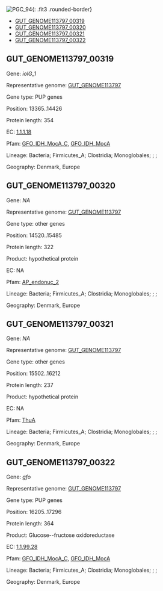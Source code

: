 ![PGC_94](../static/images/Clusters_figure/PGC_94.jpg){: .fit3 .rounded-border}

<ul id="myTab" class="nav nav-tabs">
  <li class="active">
        <a href="#tab1" data-toggle="tab">GUT_GENOME113797_00319</a>
  </li>
<li><a href="#tab2" data-toggle="tab">GUT_GENOME113797_00320</a></li>
<li><a href="#tab3" data-toggle="tab">GUT_GENOME113797_00321</a></li>
<li><a href="#tab4" data-toggle="tab">GUT_GENOME113797_00322</a></li>
</ul>

<div id="myTabContent" class="tab-content">
  <div class="tab-pane fade in active" id="tab1">

<h2 id="GUT_GENOME113797_00319">GUT_GENOME113797_00319</h2>
<p>Gene: <em>iolG_1</em>
<p>Representative genome: <a href="https://www.ebi.ac.uk/metagenomics/genomes/MGYG-HGUT-01896">GUT_GENOME113797</a></p>
<p>Gene type: PUP genes</p>
<p>Position: 13365..14426</p>
<p>Protein length: 354</p>
<p>EC: <a href="https://www.brenda-enzymes.org/enzyme.php?ecno=1.1.1.18">1.1.1.18</a></p>
<p>Pfam: <a href="http://pfam.xfam.org/family/GFO_IDH_MocA_C">GFO_IDH_MocA_C</a>, <a href="http://pfam.xfam.org/family/GFO_IDH_MocA">GFO_IDH_MocA</a></p>
<p>Lineage: Bacteria; Firmicutes_A; Clostridia; Monoglobales; ; ; </p>
<p>Geography: Denmark, Europe</p>
  </div>

  <div class="tab-pane fade" id="tab2">

<h2 id="GUT_GENOME113797_00320">GUT_GENOME113797_00320</h2>
<p>Gene: <em>NA</em></p>
<p>Representative genome: <a href="https://www.ebi.ac.uk/metagenomics/genomes/MGYG-HGUT-01896">GUT_GENOME113797</a></p>
<p>Gene type: other genes</p>
<p>Position: 14520..15485</p>
<p>Protein length: 322</p>
<p>Product: hypothetical protein</p>
<p>EC: NA</p>
<p>Pfam: <a href="http://pfam.xfam.org/family/AP_endonuc_2">AP_endonuc_2</a></p>

<p>Lineage: Bacteria; Firmicutes_A; Clostridia; Monoglobales; ; ; </p>
<p>Geography: Denmark, Europe</p>

  </div>
  <div class="tab-pane fade" id="tab3">

<h2 id="GUT_GENOME113797_00321">GUT_GENOME113797_00321</h2>
<p>Gene: <em>NA</em></p>
<p>Representative genome: <a href="https://www.ebi.ac.uk/metagenomics/genomes/MGYG-HGUT-01896">GUT_GENOME113797</a></p>
<p>Gene type: other genes</p>
<p>Position: 15502..16212</p>
<p>Protein length: 237</p>
<p>Product: hypothetical protein</p>
<p>EC: NA</p>
<p>Pfam: <a href="http://pfam.xfam.org/family/ThuA">ThuA</a></p>

<p>Lineage: Bacteria; Firmicutes_A; Clostridia; Monoglobales; ; ; </p>
<p>Geography: Denmark, Europe</p>

  </div>
  <div class="tab-pane fade" id="tab4">

<h2 id="GUT_GENOME113797_00322">GUT_GENOME113797_00322</h2>
<p>Gene: <em>gfo</em></p>
<p>Representative genome: <a href="https://www.ebi.ac.uk/metagenomics/genomes/MGYG-HGUT-01896">GUT_GENOME113797</a></p>
<p>Gene type: PUP genes</p>
<p>Position: 16205..17296</p>
<p>Protein length: 364</p>
<p>Product: Glucose--fructose oxidoreductase</p>
<p>EC: <a href="https://www.brenda-enzymes.org/enzyme.php?ecno=1.1.99.28">1.1.99.28</a></p>
<p>Pfam: <a href="http://pfam.xfam.org/family/GFO_IDH_MocA_C">GFO_IDH_MocA_C</a>, <a href="http://pfam.xfam.org/family/GFO_IDH_MocA">GFO_IDH_MocA</a></p>
<p>Lineage: Bacteria; Firmicutes_A; Clostridia; Monoglobales; ; ; </p>
<p>Geography: Denmark, Europe</p>

  </div>
</div>
